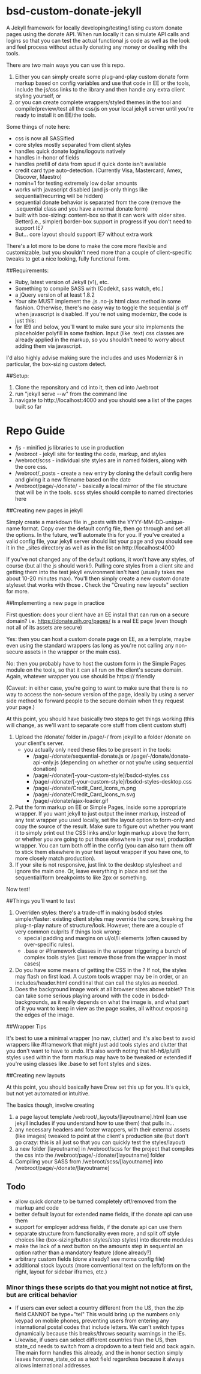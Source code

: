 bsd-custom-donate-jekyll
========================

A Jekyll framework for locally developing/testing/listing custom donate pages using the donate API.  When run locally it can simulate API calls and logins so that you can test the actual functional js code as well as the look and feel process without actually donating any money or dealing with the tools.

There are two main ways you can use this repo.

1. Either you can simply create some plug-and-play custom donate form markup based on config variables and use that code in EE or the tools, include the js/css links to the library and then handle any extra client styling yourself, or
2. or you can create complete wrappers/styled themes in the tool and compile/preview/test all the css/js on your local jekyll server until you're ready to install it on EE/the tools.

Some things of note here:
- css is now all SASSified
- core styles mostly separated from client styles
- handles quick donate logins/logouts natively
- handles in-honor of fields
- handles prefill of data from spud if quick donte isn't available
- credit card type auto-detection. (Currently Visa, Mastercard, Amex, Discover, Maestro)
- nomin=1 for testing extremely low dollar amounts
- works with javascript disabled (and js-only things like sequential/recurring will be hidden)
- sequential donate behavior is separated from the core (remove the .sequential class and you have a normal donate form)
- built with box-sizing: content-box so that it can work with older sites.  Better(i.e., simpler) border-box support in progress if you don't need to support IE7
- But... core layout should support IE7 without extra work

There's a lot more to be done to make the core more flexible and customizable, but you shouldn't need more than a couple of client-specific tweaks to get a nice looking, fully functional form.

##Requirements: 

* Ruby, latest version of Jekyll (v1), etc.
* Something to compile SASS with (Codekit, sass watch, etc.)
* a jQuery version of at least 1.8.2
* Your site MUST implement the .js .no-js html class method in some fashion. Otherwise, there's no easy way to toggle the sequential js off when javascript is disabled.  If you're not using modernizr, the code is just this: 
    <script>(function(dc){ dc.className = dc.className.replace("no-js","js"); }(document.documentElement));</script>
* for IE9 and below, you'll want to make sure your site implements the placeholder polyfill in some fashion.  Input (like .text) css classes are already applied in the markup, so you shouldn't need to worry about adding them via javascript.

I'd also highly advise making sure the includes and uses Modernizr & in particular, the box-sizing custom detect.

##Setup: 

1. Clone the reponsitory and cd into it, then cd into /webroot
2. run "jekyll serve --w" from the command line
3. navigate to http://localhost:4000 and you should see a list of the pages built so far


# Repo Guide

- /js - minified js libraries to use in production
- /webroot - jekyll site for testing the code, markup, and styles
-    /webroot/scss - individual site styles are in named folders, along with the core css.
-    /webroot/_posts - create a new entry by cloning the default config here and giving it a new filename based on the date
-    /webroot/page/-/donate/ - basically a local mirror of the file structure that will be in the tools. scss styles should compile to named directories here


##Creating new pages in jekyll

Simply create a markdown file in _posts with the YYYY-MM-DD-unique-name format.  Copy over the default config file, then go through and set all the options.  In the future, we'll automate this for you.  If you've created a valid config file, your jekyll server should list your page and you should see it in the _sites directory as well as in the list on http://localhost:4000

If you've not changed any of the default options, it won't have any styles, of course (but all the js should work!).  Pulling core styles from a client site and getting them into the test jekyll environment isn't hard (usually takes me about 10-20 minutes max). You'll then simply create a new custom donate styleset that works with those .  Check the "Creating new layouts" section for more.

##Implementing a new page in practice

First question: does your client have an EE install that can run on a secure domain?  i.e. https://donate.pih.org/pages/ is a real EE page (even though not all of its assets are secure)

Yes: then you can host a custom donate page on EE, as a template, maybe even using the standard wrappers (as long as you're not calling any non-secure assets in the wrapper or the main css).

No: then you probably have to host the custom form in the Simple Pages module on the tools, so that it can all run on the client's secure domain. Again, whatever wrapper you use should be https:// friendly

(Caveat: in either case, you're going to want to make sure that there is no way to access the non-secure version of the page, ideally by using a server side method to forward people to the secure domain when they request your page.)

At this point, you should have basically two steps to get things working (this will change, as we'll want to separate core stuff from client custom stuff)

1. Upload the /donate/ folder in /page/-/ from jekyll to a folder /donate on your client's server.
    * you actually only need these files to be present in the tools: 
        - /page/-/donate/sequential-donate.js or /page/-/donate/donate-api-only.js (depending on whether or not you're using sequential donation)
        - /page/-/donate/[-your-custom-style]/bsdcd-styles.css
        - /page/-/donate/[-your-custom-style]/bsdcd-styles-desktop.css
        - /page/-/donate/Credit_Card_Icons_m.png
        - /page/-/donate/Credit_Card_Icons_m.svg
        - /page/-/donate/ajax-loader.gif
2. Put the form markup on EE or Simple Pages, inside some appropriate wrapper.  If you want jekyll to just output the inner markup, instead of any test wrapper you used locally, set the layout option to form-only and copy the source of the result.  Make sure to figure out whether you want it to simply print out the CSS links and/or login markup above the form, or whether you are going to put those elsewhere in your real, production wrapper. You can turn both off in the config (you can also turn them off to stick them elsewhere in your test layout wrapper if you have one, to more closely match production).
3. If your site is not responsive, just link to the desktop stylesheet and ignore the main one.  Or, leave everything in place and set the sequential/form breakpoints to like 2px or something.

Now test!

##Things you'll want to test

1. Overriden styles: there's a trade-off in making bsdcd styles simpler/faster: existing client styles may override the core, breaking the plug-n-play nature of structure/look. However, there are a couple of very common culprits if things look wrong: 
    * special padding and margins on ul/ol/li elements (often caused by over-specific rules).
    * .base or #framework classes in the wrapper triggering a bunch of complex tools styles (just remove those from the wrapper in most cases)
2. Do you have some means of getting the CSS in the <head>?  If not, the styles may flash on first load. A custom tools wrapper may be in order, or an includes/header.html conditinal that can call the styles as needed.
3. Does the background image work at all browser sizes above tablet?  This can take some serious playing around with the code in bsdcd-backgrounds, as it really depends on what the image is, and what part of it you want to keep in view as the page scales, all without exposing the edges of the image.

##Wrapper Tips

It's best to use a minimal wrapper (no nav, clutter) and it's also best to avoid wrappers like #framework that might just add tools styles and clutter that you don't want to have to undo.  It's also worth noting that h1-h6/p/ul/li styles used within the form markup may have to be tweaked or extended if you're using classes like .base to set font styles and sizes.  

##Creating new layouts

At this point, you should basically have Drew set this up for you.  It's quick, but not yet automated or intuitive. 

The basics though, involve creating

1. a page layout template /webroot/_layouts/[layoutname].html (can use jekyll includes if you understand how to use them) that pulls in...
2. any necessary headers and footer wrappers, with their external assets (like images) tweaked to point at the client's production site (but don't go crazy: this is all just so that you can quickly test the styles/layout)
3. a new folder [layoutname] in /webroot/scss for the project that compiles the css into the /webroot/page/-/donate/[layoutname] folder
4. Compiling your SASS from /webroot/scss/[layoutname] into /webroot/page/-/donate/[layoutname]


## Todo

* allow quick donate to be turned completely off/removed from the markup and code
* better default layout for extended name fields, if the donate api can use them
* support for employer address fields, if the donate api can use them
* separate structure from functionality even more, and split off style choices like (box-sizing/button styles/step styles) into discrete modules
* make the lack of a next button on the amounts step in sequential an option rather than a mandatory feature (done already?)
* arbitrary custom fields (done already? see moma config file)
* additional stock layouts (more conventional text on the left/form on the right, layout for sidebar iframes, etc.)

### Minor things these scripts do that you might not notice at first, but are critical behavior

* If users can ever select a country different from the US, then the zip field CANNOT be type="tel"  This would bring up the numbers only keypad on mobile phones, preventing users from entering any international postal codes that include letters. We can't switch types dynamically because this breaks/throws security warnings in the IEs.
* Likewise, if users can select different countries than the US, then state_cd needs to switch from a dropdown to a text field and back again.  The main form handles this already, and the in honor section simply leaves honoree_state_cd as a text field regardless because it always allows international addresses.


